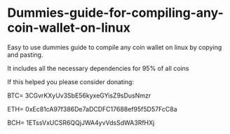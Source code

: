 # Dummies-guide-for-compiling-any-coin-wallet-on-linux
Easy to use dummies guide to compile any coin wallet on linux by copying and pasting.

It includes all the necessary dependencies for 95% of all coins


If this helped you please consider donating:

BTC= 3CGvrKXyUv3SbE56kyxeGYisZ9sDusNmzr

ETH= 0xEc81cA97f386De7aDCDFC17688ef95f5D57FcC8a

BCH= 1ETssVxUCSR6QQjJWA4yvVdsSdWA3RfHXj
